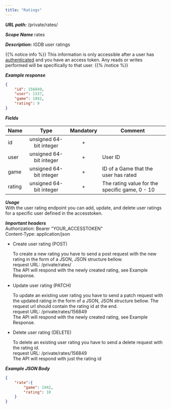 ```yaml
---
title: "Ratings"
---
```


***URL path:*** /private/rates/

***Scope Name*** rates

***Description:*** IGDB user ratings

{{% notice info %}}
This information is only accessible after a user has [authenticated](../authentication) and you have an access token. Any reads or writes performed will be specifically to that user.
{{% /notice %}}

***Example response***
```json
{
    "id": 156849,
    "user": 1337,
    "game": 1942,
    "rating": 9
}
```

***Fields***

| Name         | Type                    | Mandatory | Comment |
| ------------ |:-----------------------:|:---------:| ------- |
| id           | unsigned 64-bit integer |     +     ||
| user         | unsigned 64-bit integer |     +     | User ID |
| game         | unsigned 64-bit integer |     +     | ID of a Game that the user has rated |
| rating       | unsigned 64-bit integer |     +     | The rating value for the specific game, 0 - 10 |

***Usage***   
With the user rating endpoint you can add, update, and delete user ratings for a specific user defined in the accesstoken. 

***Important headers***   
Authorization: Bearer "YOUR_ACCESSTOKEN"  
Content-Type: application/json

* Create user rating (POST)

	To create a new rating you have to send a post request with the new rating in the form of a JSON, JSON structure bellow.  
	request URL: /private/rates/   
	The API will respond with the newly created rating, see Example Response.  

* Update user rating (PATCH)

	To update an existing user rating you have to send a patch request with the updated rating in the form of a JSON, JSON structure bellow. The request url should contain the rating id at the end.   
	request URL: /private/rates/156849   
	The API will respond with the newly created rating, see Example Response.  

* Delete user rating (DELETE)

	To delete an existing user rating you have to send a delete request with the rating id.  
	request URL: /private/rates/156849  
	The API will respond with just the rating id   

***Example JSON Body***
```json
{
    "rate":{
        "game": 1942,
        "rating": 10
    }
}
```
